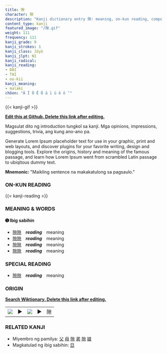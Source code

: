 ```yaml
---
title: 隙
character: 隙
description: "Kanji dictionary entry 隙: meaning, on-kun reading, compounds, origin, related kanji"
content_type: kanji
featured_image: "/隙.gif"
weight: 111
frequency: 111
kanji_grade: 9
kanji_strokes: 1
kanji_class: Jōyō
kanji_jlpt: N1
kanji_radical: 
kanji_reading: 
- DAI
- TAI
- oo-kii
kanji_meaning:
- malaki
chōon: "Ā Ī Ū Ē Ō ā ī ū ē ō ’"
---
```

[//]: # (Don't edit the line below. Kanji animated GIF code is automatically generated.)
{{< kanji-gif >}}

[//]: # (Edit below this line.)

**[Edit this at Github. Delete this link after editing.](https://github.com/tim0g/tim/tree/main/content/kanji/隙/index.md)**

Magsulat dito ng introduction tungkol sa kanji. Mga opinions, impressions, suggestions, trivia, ang kung ano-ano pa.

Generate Lorem Ipsum placeholder text for use in your graphic, print and web layouts, and discover plugins for your favorite writing, design and blogging tools. Explore the origins, history and meaning of the famous passage, and learn how Lorem Ipsum went from scrambled Latin passage to ubiqitous dummy text.
 
**Mnemonic:** "Maikling sentence na makakatulong sa pagsaulo."

### ON-KUN READING

[//]: # (Don't edit the line below. ON-KUN READING code is automatically generated.)
{{< kanji-reading >}}

### MEANING & WORDS

#### ➊ **Ibig sabihin**
  - [隙](../隙)[隙](../隙)　***reading***　meaning
  - [隙](../隙)[隙](../隙)　***reading***　meaning
  - [隙](../隙)[隙](../隙)　***reading***　meaning
  - [隙](../隙)[隙](../隙)　***reading***　meaning

### SPECIAL READING
  - [隙](../隙)[隙](../隙)　***reading***　meaning

### ORIGIN

**[Search Wiktionary. Delete this link after editing.](https://wiktionary.org/wiki/隙)**
<table class="kanji-table"><tr><td>
<img src="60px-隙-bronze.svg.png">
</td><td>▶</td><td>
<img src="60px-隙-oracle.svg.png">
</td><td>▶</td>
<td class="kanji-origin">隙</td>
</tr></table>

### RELATED KANJI
- Miyembro ng pamilya: [父](../父) [母](../母) [隙](../隙) [弟](../弟) [隙](../隙) [娘](../娘)
- Magkatulad ng ibig sabihin: [日](../日)
